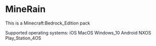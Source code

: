 # MineRain

This is a Minecraft:Bedrock_Edition pack

Supported operating systems: iOS   MacOS  Windows_10  Android  NXOS  Play_Station_4OS
